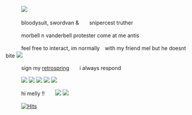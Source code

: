 　　　![](https://files.catbox.moe/yl5s16.png)
  
　　　bloodysuit, swordvan &　　snipercest truther 
    
　　　morbell n vanderbell protester come at me antis

　　　feel free to interact, im normally　with my friend mel but he doesnt bite ![](https://files.catbox.moe/55y45h.gif)
  
　　　sign my [retrospring](https://retrospring.net/@coffeencola)　　i always respond

　　　![](https://files.catbox.moe/jstxhs.gif) ![](https://files.catbox.moe/9tyg3o.gif) ![](https://files.catbox.moe/h4rsdb.gif) ![](https://files.catbox.moe/vsn4hz.png) ![](https://files.catbox.moe/3e1c6j.gif)
  
　　　hi melly !!　　![](https://files.catbox.moe/85l8zf.gif) ![](https://files.catbox.moe/yvqwyl.gif)

　　　[![Hits](https://hits.seeyoufarm.com/api/count/incr/badge.svg?url=https%3A%2F%2Fgithub.com%2Fgjbae1212%2Fhit-counter&count_bg=%23000000&title_bg=%23AA2274&icon=&icon_color=%23E7E7E7&title=views&edge_flat=false)](https://hits.seeyoufarm.com)















